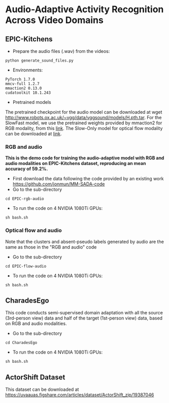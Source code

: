 # Audio-Adaptive Activity Recognition Across Video Domains

## EPIC-Kitchens
* Prepare the audio files (.wav) from the videos:

```
python generate_sound_files.py
```

* Environments:

```
PyTorch 1.7.0
mmcv-full 1.2.7
mmaction2 0.13.0
cudatoolkit 10.1.243
```

* Pretrained models

The pretrained checkpoint for the audio model can be downloaded at wget http://www.robots.ox.ac.uk/~vgg/data/vggsound/models/H.pth.tar. 
For the SlowFast model, we use the pretrained weights provided by mmaction2 for RGB modality, from this [link](https://download.openmmlab.com/mmaction/recognition/slowfast/slowfast_r101_8x8x1_256e_kinetics400_rgb/slowfast_r101_8x8x1_256e_kinetics400_rgb_20210218-0dd54025.pth). 
The Slow-Only model for optical flow modality can be downloaded at [link](https://download.openmmlab.com/mmaction/recognition/slowonly/slowonly_r50_8x8x1_256e_kinetics400_flow/slowonly_r50_8x8x1_256e_kinetics400_flow_20200704-6b384243.pth). 


### RGB and audio
**This is the demo code for training the audio-adaptive model with RGB and audio modalities on EPIC-Kitchens dataset, reproducing an mean accuracy of 59.2%.**

* First download the data following the code provided by an existing work https://github.com/jonmun/MM-SADA-code
* Go to the sub-directory
```
cd EPIC-rgb-audio
```


* To run the code on 4 NVIDIA 1080Ti GPUs:
```
sh bash.sh
```

### Optical flow and audio
Note that the clusters and absent-pseudo labels generated by audio are the same as those in the "RGB and audio" code
* Go to the sub-directory
```
cd EPIC-flow-audio
```


* To run the code on 4 NVIDIA 1080Ti GPUs:
```
sh bash.sh
```

## CharadesEgo

This code conducts semi-supervised domain adaptation with all the source (3rd-person view) data and half of the target (1st-person view) data, based on RGB and audio modalities. 
* Go to the sub-directory
```
cd CharadesEgo
```


* To run the code on 4 NVIDIA 1080Ti GPUs:
```
sh bash.sh
```


## ActorShift Dataset

This dataset can be downloaded at https://uvaauas.figshare.com/articles/dataset/ActorShift_zip/19387046
